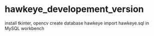 # hawkeye_developement_version

install tkinter, opencv
create database hawkeye
import hawkeye.sql in MySQL workbench
